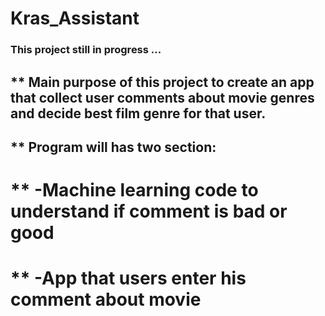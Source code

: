 # Kras_Assistant
### This project still in progress ...
## ** Main purpose of this project to create an app that collect user comments about movie genres and decide best film genre for that user.
## ** Program will has two section:
# ** -Machine learning code to understand if comment is bad or good
# ** -App that users enter his comment about movie
